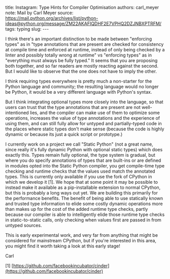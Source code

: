 title: Instagram: Type Hints for Compiler Optimisation
authors: carl_meyer
note: Mail by Carl Meyer
source: https://mail.python.org/archives/list/python-ideas@python.org/message/ZM22AKAFIQDHF2E7VPHQ2DZJNBXPTRFM/
tags: typing
slug: ---


I think there's an important distinction to be made between "enforcing
types" as in "type annotations that are present are checked for
consistency at compile time and enforced at runtime, instead of only
being checked by a linter and possibly totally wrong at runtime" vs
"enforcing types" as in "everything must always be fully typed." It
seems that you are proposing both together, and so far readers are
mostly reacting against the second. But I would like to observe that
the one does not have to imply the other.

I think requiring types everywhere is pretty much a non-starter for
the Python language and community; the resulting language would no
longer be Python, it would be a very different language with Python's
syntax.

But I think integrating optional types more closely into the language,
so that users can trust that the type annotations that are present are
not well-intentioned lies, and the compiler can make use of them to
optimize some operations, increases the value of type annotations and
the experience of using them, and can still fully allow for untyped
and partially-typed code in the places where static types don't make
sense (because the code is highly dynamic or because its just a quick
script or prototype.)

I currently work on a project we call "Static Python" (not a great
name, since really it's fully dynamic Python with optional static
types) which does exactly this. Types remain fully optional, the type
system is gradual, but where you do specify annotations of types that
are built-ins or are defined in modules opted into the Static Python
compiler, you get compile-time type checking and runtime checks that
the values used match the annotated types. This is currently only
available if you use the fork of CPython in which we develop it [1].
We hope that at some point it may be possible to instead make it
available as a pip-installable extension to normal CPython, but this
is probably a long ways out yet. We are building this primarily for
the performance benefits. The benefit of being able to use statically
known and trusted type information to elide some costly dynamic
operations more than makes up for the cost of the added runtime type
checks, partly because our compiler is able to intelligently elide
those runtime type checks in static-to-static calls, only checking
when values first are passed in from untyped sources.

This is early experimental work, and very far from anything that might
be considered for mainstream CPython, but if you're interested in this
area, you might find it worth taking a look at this early stage!

Carl

[1] [https://github.com/facebookincubator/cinder](https://github.com/facebookincubator/cinder)